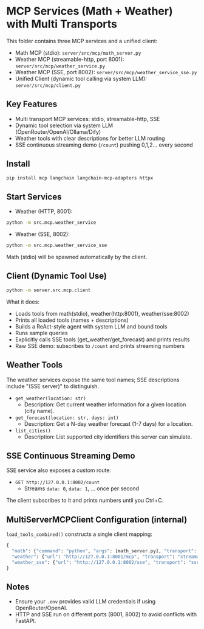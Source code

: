 # MCP Services (Math + Weather) with Multi Transports

This folder contains three MCP services and a unified client:

- Math MCP (stdio): `server/src/mcp/math_server.py`
- Weather MCP (streamable-http, port 8001): `server/src/mcp/weather_service.py`
- Weather MCP (SSE, port 8002): `server/src/mcp/weather_service_sse.py`
- Unified Client (dynamic tool calling via system LLM): `server/src/mcp/client.py`

## Key Features

- Multi transport MCP services: stdio, streamable-http, SSE
- Dynamic tool selection via system LLM (OpenRouter/OpenAI/Ollama/Dify)
- Weather tools with clear descriptions for better LLM routing
- SSE continuous streaming demo (`/count`) pushing 0,1,2... every second

## Install

```bash
pip install mcp langchain langchain-mcp-adapters httpx
```

## Start Services

- Weather (HTTP, 8001):
```bash
python -m src.mcp.weather_service
```

- Weather (SSE, 8002):
```bash
python -m src.mcp.weather_service_sse
```

Math (stdio) will be spawned automatically by the client.

## Client (Dynamic Tool Use)

```bash
python -m server.src.mcp.client
```

What it does:
- Loads tools from math(stdio), weather(http:8001), weather(sse:8002)
- Prints all loaded tools (names + descriptions)
- Builds a ReAct-style agent with system LLM and bound tools
- Runs sample queries
- Explicitly calls SSE tools (get_weather/get_forecast) and prints results
- Raw SSE demo: subscribes to `/count` and prints streaming numbers

## Weather Tools

The weather services expose the same tool names; SSE descriptions include "(SSE server)" to distinguish.

- `get_weather(location: str)`
  - Description: Get current weather information for a given location (city name).
- `get_forecast(location: str, days: int)`
  - Description: Get a N-day weather forecast (1-7 days) for a location.
- `list_cities()`
  - Description: List supported city identifiers this server can simulate.

## SSE Continuous Streaming Demo

SSE service also exposes a custom route:

- `GET http://127.0.0.1:8002/count`
  - Streams `data: 0`, `data: 1`, ... once per second

The client subscribes to it and prints numbers until you Ctrl+C.

## MultiServerMCPClient Configuration (internal)

`load_tools_combined()` constructs a single client mapping:

```python
{
  "math": {"command": "python", "args": [math_server.py], "transport": "stdio"},
  "weather": {"url": "http://127.0.0.1:8001/mcp", "transport": "streamable_http"},
  "weather_sse": {"url": "http://127.0.0.1:8002/sse", "transport": "sse"}
}
```

## Notes

- Ensure your `.env` provides valid LLM credentials if using OpenRouter/OpenAI.
- HTTP and SSE run on different ports (8001, 8002) to avoid conflicts with FastAPI.

